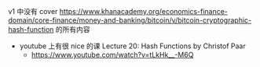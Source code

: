 v1 中没有 cover https://www.khanacademy.org/economics-finance-domain/core-finance/money-and-banking/bitcoin/v/bitcoin-cryptographic-hash-function 的所有内容

- youtube 上有很 nice 的课 Lecture 20: Hash Functions by Christof Paar
  - https://www.youtube.com/watch?v=tLkHk__-M6Q